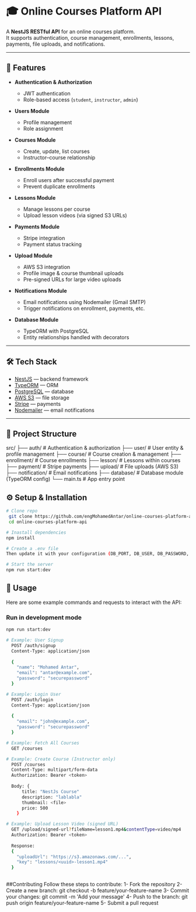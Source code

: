 # 🎓 Online Courses Platform API

A **NestJS RESTful API** for an online courses platform.  
It supports authentication, course management, enrollments, lessons, payments, file uploads, and notifications.

---

## 🚀 Features

- **Authentication & Authorization**  
  - JWT authentication  
  - Role-based access (`student`, `instructor`, `admin`)  

- **Users Module**  
  - Profile management  
  - Role assignment  

- **Courses Module**  
  - Create, update, list courses  
  - Instructor–course relationship  

- **Enrollments Module**  
  - Enroll users after successful payment  
  - Prevent duplicate enrollments  

- **Lessons Module**  
  - Manage lessons per course  
  - Upload lesson videos (via signed S3 URLs)  

- **Payments Module**  
  - Stripe integration  
  - Payment status tracking  

- **Upload Module**  
  - AWS S3 integration  
  - Profile image & course thumbnail uploads  
  - Pre-signed URLs for large video uploads  

- **Notifications Module**  
  - Email notifications using Nodemailer (Gmail SMTP)  
  - Trigger notifications on enrollment, payments, etc.  

- **Database Module**  
  - TypeORM with PostgreSQL  
  - Entity relationships handled with decorators  

---

## 🛠️ Tech Stack

- [NestJS](https://nestjs.com/) — backend framework  
- [TypeORM](https://typeorm.io/) — ORM  
- [PostgreSQL](https://www.postgresql.org/) — database  
- [AWS S3](https://aws.amazon.com/s3/) — file storage  
- [Stripe](https://stripe.com/) — payments  
- [Nodemailer](https://nodemailer.com/) — email notifications  

---

## 📂 Project Structure

src/
├── auth/ # Authentication & authorization
├── user/ # User entity & profile management
├── course/ # Course creation & management
├── enrollment/ # Course enrollments
├── lesson/ # Lessons within courses
├── payment/ # Stripe payments
├── upload/ # File uploads (AWS S3)
├── notification/ # Email notifications
├── database/ # Database module (TypeORM config)
└── main.ts # App entry point

## ⚙️ Setup & Installation
  ```bash
# Clone repo
   git clone https://github.com/engMohamedAntar/online-courses-platform-api.git
   cd online-courses-platform-api

# Inastall dependencies
  npm install

# Create a .env file
  Then update it with your configuration (DB_PORT, DB_USER, DB_PASSWORD, etc...)

# Start the server
  npm run start:dev

```
## 🧪 Usage

Here are some example commands and requests to interact with the API:

### Run in development mode
```bash
npm run start:dev

# Example: User Signup
  POST /auth/signup
  Content-Type: application/json
  
  {
    "name": "Mohamed Antar",
    "email": "antar@example.com",
    "password": "securepassword"
  }

# Example: Login User
  POST /auth/login
  Content-Type: application/json
  
  {
    "email": "john@example.com",
    "password": "securepassword"
  }

# Example: Fetch All Courses
  GET /courses

# Example: Create Course (Instructor only)
  POST /courses
  Content-Type: multipart/form-data
  Authorization: Bearer <token>
  
  Body: {
      title: "NestJs Course"
      description: "lablabla"
      thumbnail: <file>
      price: 500
    }

# Example: Upload Lesson Video (signed URL)
  GET /upload/signed-url?fileName=lesson1.mp4&contentType=video/mp4
  Authorization: Bearer <token>
  
  Response:
  {
    "uploadUrl": "https://s3.amazonaws.com/...",
    "key": "lessons/<uuid>-lesson1.mp4"
  }
   
```
##Contributing
Follow these steps to contribute:
1- Fork the repository
2- Create a new branch: git checkout -b feature/your-feature-name
3- Commit your changes: git commit -m 'Add your message'
4- Push to the branch: git push origin feature/your-feature-name
5- Submit a pull request
